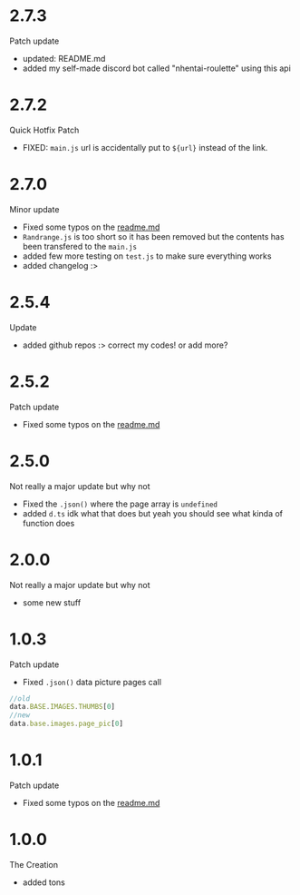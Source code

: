 # 2.7.3

Patch update

* updated: README.md
* added my self-made discord bot called "nhentai-roulette" using this api

# 2.7.2

Quick Hotfix Patch 

* FIXED: ``main.js`` url is accidentally put to ``${url}`` instead of the link.

# 2.7.0

Minor update

* Fixed some typos on the [readme.md](https://github.com/IchimakiKasura/kasu.nhentaiap.js#readme)
* ``Randrange.js`` is too short so it has been removed but the contents has been transfered to the ``main.js``
* added few more testing on ``test.js`` to make sure everything works
* added changelog :>

# 2.5.4 

Update

* added github repos :> correct my codes! or add more?

# 2.5.2

Patch update

* Fixed some typos on the [readme.md](https://github.com/IchimakiKasura/kasu.nhentaiap.js#readme)

# 2.5.0

Not really a major update but why not

* Fixed the ``.json()`` where the page array is ``undefined``
* added ``d.ts`` idk what that does but yeah you should see what kinda of function does 

# 2.0.0

Not really a major update but why not

* some new stuff

# 1.0.3

Patch update

* Fixed ``.json()`` data picture pages call
```js
//old
data.BASE.IMAGES.THUMBS[0]
//new
data.base.images.page_pic[0]
```

# 1.0.1

Patch update

* Fixed some typos on the [readme.md](https://github.com/IchimakiKasura/kasu.nhentaiap.js#readme)


# 1.0.0

The Creation

* added tons